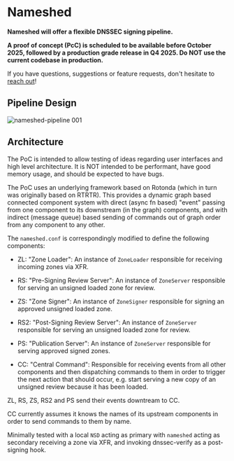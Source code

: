 # Nameshed

**Nameshed will offer a flexible DNSSEC signing pipeline.** 

**A proof of concept (PcC) is scheduled to be available before October 2025,
followed by a production grade release in Q4 2025. Do NOT use the 
current codebase in production.**

If you have questions, suggestions or feature requests, don't hesitate to
[reach out](mailto:nameshed@nlnetlabs.nl)!

## Pipeline Design

![nameshed-pipeline 001](https://github.com/user-attachments/assets/0d9c599c-5362-4ee6-96bc-dc54de9c8c0f)

## Architecture

The PoC is intended to allow testing of ideas regarding user interfaces
and high level architecture. It is NOT intended to be performant, have 
good memory usage, and should be expected to have bugs.

The PoC uses an underlying framework based on Rotonda (which in turn was
originally based on RTRTR). This provides a dynamic graph based connected
component system with direct (async fn based) "event" passing from one
component to its downstream (in the graph) components, and with indirect
(message queue) based sending of commands out of graph order from any
component to any other.

The `nameshed.conf` is correspondingly modified to define the following
components:

  - ZL: "Zone Loader": An instance of `ZoneLoader` responsible for receiving
    incoming zones via XFR.

  - RS: "Pre-Signing Review Server": An instance of `ZoneServer` responsible
    for serving an unsigned loaded zone for review.

  - ZS: "Zone Signer": An instance of `ZoneSigner` responsible for signing
    an approved unsigned loaded zone.

  - RS2: "Post-Signing Review Server": An instance of `ZoneServer` responsible
    for serving an unsigned loaded zone for review.

  - PS: "Publication Server": An instance of `ZoneServer` responsible for
    serving approved signed zones.

  - CC: "Central Command": Responsible for receiving events from all other
    components and then dispatching commands to them in order to trigger the
    next action that should occur, e.g. start serving a new copy of an
    unsigned review because it has been loaded.

ZL, RS, ZS, RS2 and PS send their events downtream to CC.

CC currently assumes it knows the names of its upstream components in order to
send commands to them by name.

Minimally tested with a local `NSD` acting as primary with `nameshed` acting as
secondary receiving a zone via XFR, and invoking dnssec-verify as a post-signing
hook.
